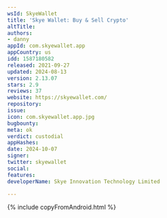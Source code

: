 ```yaml
---
wsId: SkyeWallet
title: 'Skye Wallet: Buy & Sell Crypto'
altTitle: 
authors:
- danny
appId: com.skyewallet.app
appCountry: us
idd: 1587180582
released: 2021-09-27
updated: 2024-08-13
version: 2.13.07
stars: 2.9
reviews: 37
website: https://skyewallet.com/
repository: 
issue: 
icon: com.skyewallet.app.jpg
bugbounty: 
meta: ok
verdict: custodial
appHashes: 
date: 2024-10-07
signer: 
twitter: skyewallet
social: 
features: 
developerName: Skye Innovation Technology Limited

---
```


{% include copyFromAndroid.html %}
